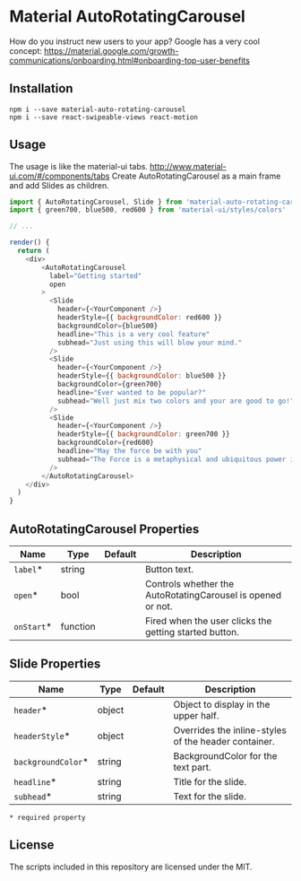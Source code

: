 # Material AutoRotatingCarousel

How do you instruct new users to your app?
Google has a very cool concept: https://material.google.com/growth-communications/onboarding.html#onboarding-top-user-benefits


## Installation
```shell
npm i --save material-auto-rotating-carousel
npm i --save react-swipeable-views react-motion
```

## Usage

The usage is like the material-ui tabs. http://www.material-ui.com/#/components/tabs
Create AutoRotatingCarousel as a main frame and add Slides as children.

```js
import { AutoRotatingCarousel, Slide } from 'material-auto-rotating-carousel'
import { green700, blue500, red600 } from 'material-ui/styles/colors'

// ...

render() {
  return (
    <div>
        <AutoRotatingCarousel
          label="Getting started"
          open
        >
          <Slide
            header={<YourComponent />}
            headerStyle={{ backgroundColor: red600 }}
            backgroundColor={blue500}
            headline="This is a very cool feature"
            subhead="Just using this will blow your mind."
          />
          <Slide
            header={<YourComponent />}
            headerStyle={{ backgroundColor: blue500 }}
            backgroundColor={green700}
            headline="Ever wanted to be popular?"
            subhead="Well just mix two colors and your are good to go!"
          />
          <Slide
            header={<YourComponent />}
            headerStyle={{ backgroundColor: green700 }}
            backgroundColor={red600}
            headline="May the force be with you"
            subhead="The Force is a metaphysical and ubiquitous power in the Star Wars fictional universe."
          />
        </AutoRotatingCarousel>
    </div>
  )
}
```

## AutoRotatingCarousel Properties

|Name               |Type     |Default                                  |Description
|-------------------|---------|-----------------------------------------|--------------------------------
|`label`*           | string  |                                         | Button text.
|`open`*            | bool    |                                         | Controls whether the AutoRotatingCarousel is opened or not.
|`onStart`*         | function|                                         | Fired when the user clicks the getting started button.

## Slide Properties

|Name               |Type     |Default                                  |Description
|-------------------|---------|-----------------------------------------|--------------------------------
|`header`*          | object  |                                         | Object to display in the upper half.
|`headerStyle`*     | object  |                                         | Overrides the inline-styles of the header container.
|`backgroundColor`* | string  |                                         | BackgroundColor for the text part.
|`headline`*        | string  |                                         | Title for the slide.
|`subhead`*         | string  |                                         | Text for the slide.

`* required property`

## License

The scripts included in this repository are licensed under the MIT.
